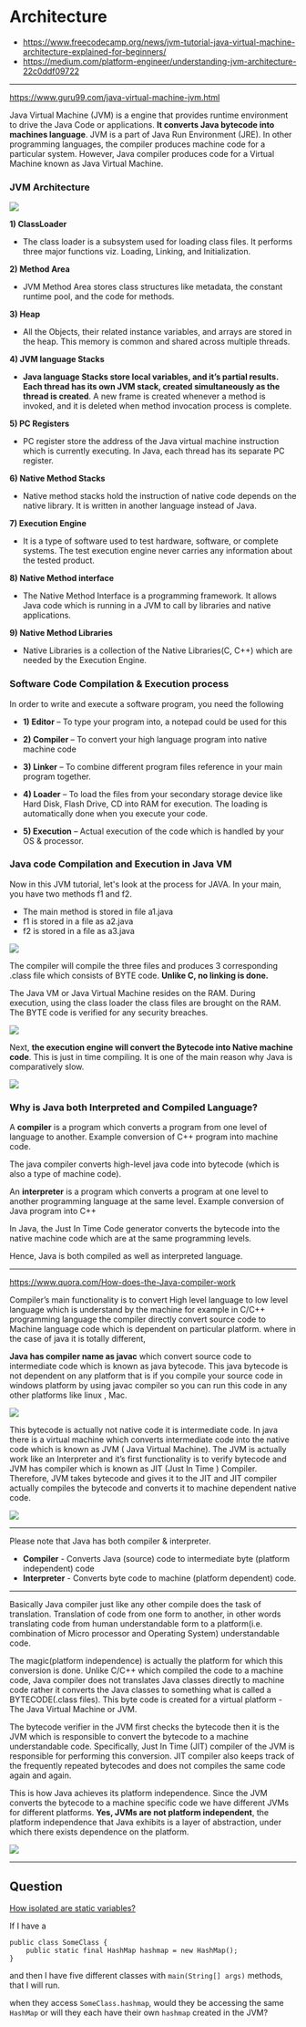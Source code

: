 # Architecture
- https://www.freecodecamp.org/news/jvm-tutorial-java-virtual-machine-architecture-explained-for-beginners/
- https://medium.com/platform-engineer/understanding-jvm-architecture-22c0ddf09722


---------------

https://www.guru99.com/java-virtual-machine-jvm.html

Java Virtual Machine (JVM) is a engine that provides runtime environment to drive the Java Code or applications. **It converts Java bytecode into machines language**. JVM is a part of Java Run Environment (JRE). In other programming languages, the compiler produces machine code for a particular system. However, Java compiler produces code for a Virtual Machine known as Java Virtual Machine.

### JVM Architecture

![](../images/guru99-jvm-architecture.png)

**1) ClassLoader**
- The class loader is a subsystem used for loading class files. It performs three major functions viz. Loading, Linking, and Initialization.

**2) Method Area**
- JVM Method Area stores class structures like metadata, the constant runtime pool, and the code for methods.

**3) Heap**
- All the Objects, their related instance variables, and arrays are stored in the heap. This memory is common and shared across multiple threads.

**4) JVM language Stacks**
- **Java language Stacks store local variables, and it’s partial results. Each thread has its own JVM stack, created simultaneously as the thread is created**. A new frame is created whenever a method is invoked, and it is deleted when method invocation process is complete.

**5)  PC Registers**
- PC register store the address of the Java virtual machine instruction which is currently executing. In Java, each thread has its separate PC register.

**6) Native Method Stacks**
- Native method stacks hold the instruction of native code depends on the native library. It is written in another language instead of Java.

**7) Execution Engine**
- It is a type of software used to test hardware, software, or complete systems. The test execution engine never carries any information about the tested product.

**8) Native Method interface**
- The Native Method Interface is a programming framework. It allows Java code which is running in a JVM to call by libraries and native applications.

**9) Native Method Libraries**
- Native Libraries is a collection of the Native Libraries(C, C++) which are needed by the Execution Engine.

### Software Code Compilation & Execution process
In order to write and execute a software program, you need the following

- **1) Editor** – To type your program into, a notepad could be used for this

- **2) Compiler** – To convert your high language program into native machine code

- **3) Linker** – To combine different program files reference in your main program together.

- **4) Loader** – To load the files from your secondary storage device like Hard Disk, Flash Drive, CD into RAM for execution. The loading is automatically done when you execute your code.

- **5) Execution** – Actual execution of the code which is handled by your OS & processor.


### Java code Compilation and Execution in Java VM

Now in this JVM tutorial, let's look at the process for JAVA. In your main, you have two methods f1 and f2.

- The main method is stored in file a1.java
- f1 is stored in a file as a2.java
- f2 is stored in a file as a3.java

![](../images/guru99-java-compiler.jpg)

The compiler will compile the three files and produces 3 corresponding .class file which consists of BYTE code. **Unlike C, no linking is done.**

The Java VM or Java Virtual Machine resides on the RAM. During execution, using the class loader the class files are brought on the RAM. The BYTE code is verified for any security breaches.

![](../images/guru99-java-jvm.jpg)

Next, **the execution engine will convert the Bytecode into Native machine code**. This is just in time compiling. It is one of the main reason why Java is comparatively slow.


![](../images/guru99-java-jit.jpg)


### Why is Java both Interpreted and Compiled Language?
A **compiler** is a program which converts a program from one level of language to another. Example conversion of C++ program into machine code.

The java compiler converts high-level java code into bytecode (which is also a type of machine code).

An **interpreter** is a program which converts a program at one level to another programming language at the same level. Example conversion of Java program into C++

In Java, the Just In Time Code generator converts the bytecode into the native machine code which are at the same programming levels.

Hence, Java is both compiled as well as interpreted language.

-----------

https://www.quora.com/How-does-the-Java-compiler-work

Compiler’s main functionality is to convert High level language to low level language which is understand by the machine for example in C/C++ programming language the compiler directly convert source code to Machine language code which is dependent on particular platform. where in the case of java it is totally different,

**Java has compiler name as javac** which convert source code to intermediate code which is known as java bytecode. This java bytecode is not dependent on any platform that is if you compile your source code in windows platform by using javac compiler so you can run this code in any other platforms like linux , Mac.

![](https://qph.fs.quoracdn.net/main-qimg-439d920bbd7810e2536a4cd3ad77119a.webp)

This bytecode is actually not native code it is intermediate code. In java there is a virtual machine which converts intermediate code into the native code which is known as JVM ( Java Virtual Machine). The JVM is actually work like an Interpreter and it’s first functionality is to verify bytecode and JVM has compiler which is known as JIT (Just In Time ) Compiler. Therefore, JVM takes bytecode and gives it to the JIT and JIT compiler actually compiles the bytecode and converts it to machine dependent native code.

![](https://qph.fs.quoracdn.net/main-qimg-99c6c1406f3ca60b9e188ab4fc6132b9.webp)

---------

Please note that Java has both compiler & interpreter.
- **Compiler** - Converts Java (source) code to intermediate byte (platform independent) code
- **Interpreter** - Converts byte code to machine (platform dependent) code.

-----------

Basically Java compiler just like any other compile does the task of translation. Translation of code from one form to another, in other words translating code from human understandable form to a platform(i.e. combination of Micro processor and Operating System) understandable code.

The magic(platform independence) is actually the platform for which this conversion is done. Unlike C/C++ which compiled the code to a machine code, Java compiler does not translates Java classes directly to machine code rather it converts the Java classes to something what is called a BYTECODE(.class files). This byte code is created for a virtual platform - The Java Virtual Machine or JVM.

The bytecode verifier in the JVM first checks the bytecode then it is the JVM which is responsible to convert the bytecode to a machine understandable code. Specifically, Just In Time (JIT) compiler of the JVM is responsible for performing this conversion. JIT compiler also keeps track of the frequently repeated bytecodes and does not compiles the same code again and again.

This is how Java achieves its platform independence. Since the JVM converts the bytecode to a machine specific code we have different JVMs for different platforms. **Yes, JVMs are not platform independent**, the platform independence that Java exhibits is a layer of abstraction, under which there exists dependence on the platform.

![](https://qph.fs.quoracdn.net/main-qimg-e76fb3b68d1bd2b3d7a10791c9761834.webp)

-------

## Question

[How isolated are static variables?](https://softwareengineering.stackexchange.com/questions/297757/how-isolated-are-static-variables)

If I have a

    public class SomeClass {
        public static final HashMap hashmap = new HashMap();
    }

and then I have five different classes with `main(String[] args)` methods, that I will run.

when they access `SomeClass.hashmap`, would they be accessing the same `HashMap` or will they each have their own `hashmap` created in the JVM?

